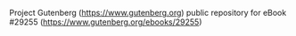 Project Gutenberg (https://www.gutenberg.org) public repository for eBook #29255 (https://www.gutenberg.org/ebooks/29255)
